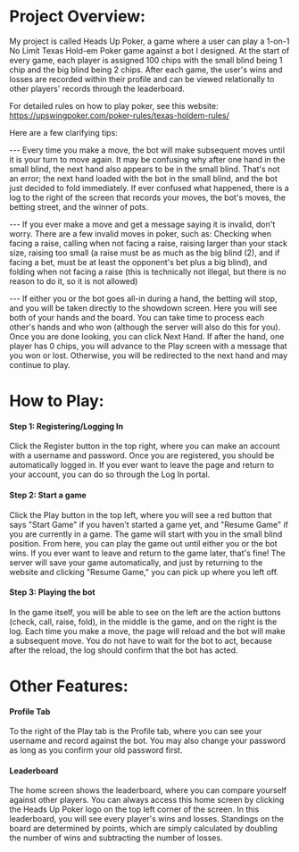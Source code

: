 # Project Overview:

My project is called Heads Up Poker, a game where a user can play a 1-on-1 No Limit Texas Hold-em Poker game against a bot I designed.
At the start of every game, each player is assigned 100 chips with the small blind being 1 chip and the big blind being 2 chips.
After each game, the user's wins and losses are recorded within their profile and can be viewed relationally to other players' records through the leaderboard.

For detailed rules on how to play poker, see this website: https://upswingpoker.com/poker-rules/texas-holdem-rules/

Here are a few clarifying tips:

--- Every time you make a move, the bot will make subsequent moves until it is your turn to move again.
    It may be confusing why after one hand in the small blind, the next hand also appears to be in the small blind.
    That's not an error; the next hand loaded with the bot in the small blind, and the bot just decided to fold immediately.
    If ever confused what happened, there is a log to the right of the screen that records your moves, the bot's moves, the betting street, and the winner of pots.

--- If you ever make a move and get a message saying it is invalid, don't worry. There are a few invalid moves in poker, such as:
        Checking when facing a raise, calling when not facing a raise, raising larger than your stack size,
        raising too small (a raise must be as much as the big blind (2), and if facing a bet, must be at least the opponent's bet plus a big blind),
        and folding when not facing a raise (this is technically not illegal, but there is no reason to do it, so it is not allowed)

--- If either you or the bot goes all-in during a hand, the betting will stop, and you will be taken directly to the showdown screen.
    Here you will see both of your hands and the board. You can take time to process each other's hands and who won (although the server will also do this for you).
    Once you are done looking, you can click Next Hand. If after the hand, one player has 0 chips, you will advance to the Play screen with a message that you won or lost.
    Otherwise, you will be redirected to the next hand and may continue to play.

# How to Play:

#### Step 1: Registering/Logging In

Click the Register button in the top right, where you can make an account with a username and password.
Once you are registered, you should be automatically logged in. If you ever want to leave the page and return to your account, you can do so through the Log In portal.

#### Step 2: Start a game

Click the Play button in the top left, where you will see a red button that says "Start Game" if you haven't started a game yet, and "Resume Game" if you are currently in a game.
The game will start with you in the small blind position. From here, you can play the game out until either you or the bot wins.
If you ever want to leave and return to the game later, that's fine! The server will save your game automatically, and just by returning to the website and clicking "Resume Game," you can pick up where you left off.

#### Step 3: Playing the bot

In the game itself, you will be able to see on the left are the action buttons (check, call, raise, fold), in the middle is the game, and on the right is the log.
Each time you make a move, the page will reload and the bot will make a subsequent move.
You do not have to wait for the bot to act, because after the reload, the log should confirm that the bot has acted.

# Other Features:

#### Profile Tab

To the right of the Play tab is the Profile tab, where you can see your username and record against the bot.
You may also change your password as long as you confirm your old password first.

#### Leaderboard

The home screen shows the leaderboard, where you can compare yourself against other players.
You can always access this home screen by clicking the Heads Up Poker logo on the top left corner of the screen.
In this leaderboard, you will see every player's wins and losses.
Standings on the board are determined by points, which are simply calculated by doubling the number of wins and subtracting the number of losses.